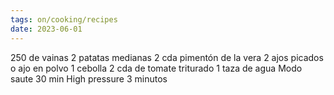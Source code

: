 ```yaml
---
tags: on/cooking/recipes
date: 2023-06-01
---
```

250 de vainas
2 patatas medianas
2 cda pimentón de la vera
2 ajos picados o ajo en polvo
1 cebolla
2 cda de tomate triturado
1 taza de agua
Modo saute 30 min
High pressure 3 minutos